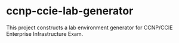 # ccnp-ccie-lab-generator
This project constructs a lab environment generator for CCNP/CCIE Enterprise Infrastructure Exam.
